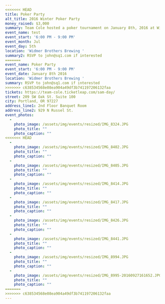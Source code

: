 ```yaml
---
<<<<<<< HEAD
title: Poker Party
alt_title: 2016 Winter Poker Party
money_raised: $3,000
summary: Team Cole hosted a poker tournament on January 8th, 2016 at Widmer Brewing in Downtown Portland, OR. With around 40 people in attendance playing Texas Hold ‘Em, Team Cole was able to support families in the are going through trouble. Cole Hexum made a special appearance at the tournament and played with the attendees.
event_name: test
event_start: '6:00 PM - 9:00 PM'
event_month: Jul
event_day: 5th
location: 'Widmer Brothers Brewing '
summary2: RSVP to john@sq1.com if interested
=======
event_name: Poker Party
event_start: '6:00 PM - 9:00 PM'
event_date: January 8th 2016
location: 'Widmer Brothers Brewing '
summary: RSVP to john@sq1.com if interested
>>>>>>> c638534568e08ea904a49df3b741197206132faa
tickets: https://team-cole.ticketleap.com/sam-day/
street: 209 SW Oak St. Suite 100
city: Portland, OR 97227
address_line1: 2nd Floor Banquet Room
address_line2: 929 N Russel St.
event_photos:
  -
    photo_image: /assets/img/events/resized/IMG_8324.JPG
    photo_title: ""
    photo_caption: ""
<<<<<<< HEAD
  -
    photo_image: /assets/img/events/resized/IMG_8402.JPG
    photo_title: ""
    photo_caption: ""
  -
    photo_image: /assets/img/events/resized/IMG_8405.JPG
    photo_title: ""
    photo_caption: ""
  -
    photo_image: /assets/img/events/resized/IMG_8414.JPG
    photo_title: ""
    photo_caption: ""
  -
    photo_image: /assets/img/events/resized/IMG_8417.JPG
    photo_title: ""
    photo_caption: ""
  -
    photo_image: /assets/img/events/resized/IMG_8426.JPG
    photo_title: ""
    photo_caption: ""
  -
    photo_image: /assets/img/events/resized/IMG_8441.JPG
    photo_title: ""
    photo_caption: ""
  -
    photo_image: /assets/img/events/resized/IMG_8994.JPG
    photo_title: ""
    photo_caption: ""
  -
    photo_image: /assets/img/events/resized/IMG_8995-20160927161652.JPG
    photo_title: ""
    photo_caption: ""
=======
>>>>>>> c638534568e08ea904a49df3b741197206132faa
---
```

